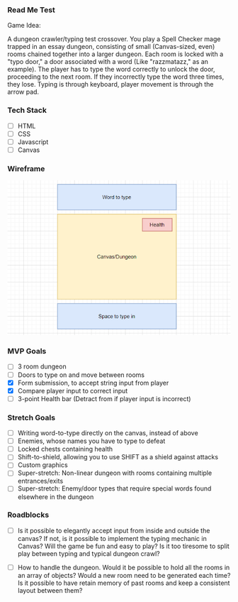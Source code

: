 ### Read Me Test

Game Idea:

A dungeon crawler/typing test crossover. You play a Spell Checker mage trapped in an essay dungeon, consisting
of small (Canvas-sized, even) rooms chained together into a larger dungeon. Each room is locked with a "typo door,"
a door associated with a word (Like "razzmatazz," as an example). The player has to type the word correctly to unlock the door,
proceeding to the next room. If they incorrectly type the word three times, they lose. Typing is through keyboard, player movement
is through the arrow pad.

### Tech Stack

- [ ] HTML
- [ ] CSS
- [ ] Javascript
- [ ] Canvas

### Wireframe

![GitHub Logo](Untitled.png)

### MVP Goals

- [ ] 3 room dungeon
- [ ] Doors to type on and move between rooms
- [x] Form submission, to accept string input from player
- [x] Compare player input to correct input
- [ ] 3-point Health bar (Detract from if player input is incorrect)

### Stretch Goals

- [ ] Writing word-to-type directly on the canvas, instead of above
- [ ] Enemies, whose names you have to type to defeat
- [ ] Locked chests containing health
- [ ] Shift-to-shield, allowing you to use SHIFT as a shield against attacks
- [ ] Custom graphics
- [ ] Super-stretch: Non-linear dungeon with rooms containing multiple entrances/exits
- [ ] Super-stretch: Enemy/door types that require special words found elsewhere in the dungeon

### Roadblocks

- [ ] Is it possible to elegantly accept input from inside and outside the canvas?
If not, is it possible to implement the typing mechanic in Canvas?
Will the game be fun and easy to play? Is it too tiresome to split play between typing and typical dungeon crawl?

- [ ] How to handle the dungeon. Would it be possible to hold all the rooms in an array of objects? Would a new room need to be generated each time? Is it possible to 
have retain memory of past rooms and keep a consistent layout between them?
